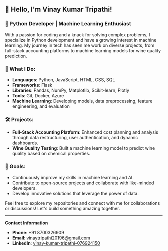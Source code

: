 ## 👋 Hello, I'm Vinay Kumar Tripathi!

### 🚀 Python Developer | Machine Learning Enthusiast

With a passion for coding and a knack for solving complex problems, I specialize in Python development and have a growing interest in machine learning. My journey in tech has seen me work on diverse projects, from full-stack accounting platforms to machine learning models for wine quality prediction.

### 🌟 What I Do:
- **Languages**: Python, JavaScript, HTML, CSS, SQL
- **Frameworks**: Flask
- **Libraries**: Pandas, NumPy, Matplotlib, Scikit-learn, Plotly
- **Tools**: Git, Docker, Azure
- **Machine Learning**: Developing models, data preprocessing, feature engineering, and evaluation

### 🛠️ Projects:
- **Full-Stack Accounting Platform**: Enhanced cost planning and analysis through data restructuring, user authentication, and dynamic dashboards.
- **Wine Quality Testing**: Built a machine learning model to predict wine quality based on chemical properties.

### 🎯 Goals:
- Continuously improve my skills in machine learning and AI.
- Contribute to open-source projects and collaborate with like-minded developers.
- Develop innovative solutions that leverage the power of data.

Feel free to explore my repositories and connect with me for collaborations or discussions! Let's build something amazing together.

---

**Contact Information**  
- **Phone**: +91 8700326909  
- **Email**: vinaytripathi20196@gmail.com  
- **LinkedIn**: [vinay-kumar-tripathi-076924150](https://www.linkedin.com/in/vinay-kumar-tripathi-076924150)
